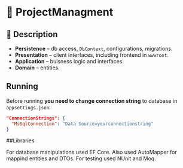 # 📁 ProjectManagment

## 📌 Description
- **Persistence** – db access, `DbContext`, configurations, migrations.
- **Presentation** – client interfaces, including frontend in `wwwroot`.
- **Application** – buisness logic and interfaces.
- **Domain** – entities.

## Running

Before running **you need to change connection string** to database in `appsettings.json`:

```json
"ConnectionStrings": {
  "MsSqlConnection": "Data Source=yourconnectionstring"
}
```

##Libraries

For database manipulations used EF Core.
Also used AutoMapper for mappind entities and DTOs.
For testing used NUnit and Moq.
